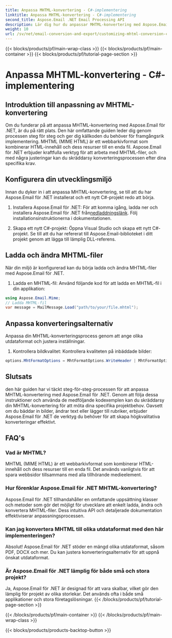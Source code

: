 ```yaml
---
title: Anpassa MHTML-konvertering - C#-implementering
linktitle: Anpassa MHTML-konvertering - C#-implementering
second_title: Aspose.Email .NET Email Processing API
description: Lär dig hur du anpassar MHTML-konvertering med Aspose.Email för .NET. Steg-för-steg-guide med C#-källkod.
weight: 10
url: /sv/net/email-conversion-and-export/customizing-mhtml-conversion-csharp-implementation/
---
```


{{< blocks/products/pf/main-wrap-class >}}
{{< blocks/products/pf/main-container >}}
{{< blocks/products/pf/tutorial-page-section >}}

# Anpassa MHTML-konvertering - C#-implementering


## Introduktion till anpassning av MHTML-konvertering

Om du funderar på att anpassa MHTML-konvertering med Aspose.Email för .NET, är du på rätt plats. Den här omfattande guiden leder dig genom processen steg för steg och ger dig källkoden du behöver för framgångsrik implementering. MHTML (MIME HTML) är ett webbarkivformat som kombinerar HTML-innehåll och dess resurser till en enda fil. Aspose.Email för .NET erbjuder kraftfulla verktyg för att arbeta med MHTML-filer, och med några justeringar kan du skräddarsy konverteringsprocessen efter dina specifika krav.

## Konfigurera din utvecklingsmiljö

Innan du dyker in i att anpassa MHTML-konvertering, se till att du har Aspose.Email för .NET installerat och ett nytt C#-projekt redo att börja.

1. Installera Aspose.Email för .NET:
För att komma igång, ladda ner och installera Aspose.Email för .NET från[nedladdningslänk](https://releases.aspose.com/email/net). Följ installationsinstruktionerna i dokumentationen.

2. Skapa ett nytt C#-projekt:
Öppna Visual Studio och skapa ett nytt C#-projekt. Se till att du har refererat till Aspose.Email-biblioteket i ditt projekt genom att lägga till lämplig DLL-referens.

## Ladda och ändra MHTML-filer

När din miljö är konfigurerad kan du börja ladda och ändra MHTML-filer med Aspose.Email för .NET.

1. Ladda en MHTML-fil:
Använd följande kod för att ladda en MHTML-fil i din applikation:

```csharp
using Aspose.Email.Mime;
// Ladda MHTML-fil
var message = MailMessage.Load("path/to/your/file.mhtml");
```

## Anpassa konverteringsalternativ

Anpassa din MHTML-konverteringsprocess genom att ange olika utdataformat och justera inställningar.

1. Kontrollera bildkvalitet:
Kontrollera kvaliteten på inbäddade bilder:

```csharp
options.MhtFormatOptions = MhtFormatOptions.WriteHeader | MhtFormatOptions.HideExtraPrintHeader;
```

## Slutsats

den här guiden har vi täckt steg-för-steg-processen för att anpassa MHTML-konvertering med Aspose.Email för .NET. Genom att följa dessa instruktioner och använda de medföljande kodexemplen kan du skräddarsy din MHTML-konvertering för att möta dina specifika projektbehov. Oavsett om du bäddar in bilder, ändrar text eller lägger till rubriker, erbjuder Aspose.Email för .NET de verktyg du behöver för att skapa högkvalitativa konverteringar effektivt.

## FAQ's

### Vad är MHTML?

MHTML (MIME HTML) är ett webbarkivformat som kombinerar HTML-innehåll och dess resurser till en enda fil. Det används vanligtvis för att spara webbsidor tillsammans med alla tillhörande medieelement.

### Hur förenklar Aspose.Email för .NET MHTML-konvertering?

Aspose.Email för .NET tillhandahåller en omfattande uppsättning klasser och metoder som gör det möjligt för utvecklare att enkelt ladda, ändra och konvertera MHTML-filer. Dess intuitiva API och detaljerade dokumentation effektiviserar anpassningsprocessen.

### Kan jag konvertera MHTML till olika utdataformat med den här implementeringen?

Absolut! Aspose.Email för .NET stöder en mängd olika utdataformat, såsom PDF, DOCX och mer. Du kan justera konverteringsalternativ för att uppnå önskat utdataformat.

### Är Aspose.Email för .NET lämplig för både små och stora projekt?

Ja, Aspose.Email för .NET är designad för att vara skalbar, vilket gör den lämplig för projekt av olika storlekar. Det används ofta i både små applikationer och stora företagslösningar.
{{< /blocks/products/pf/tutorial-page-section >}}

{{< /blocks/products/pf/main-container >}}
{{< /blocks/products/pf/main-wrap-class >}}

{{< blocks/products/products-backtop-button >}}
